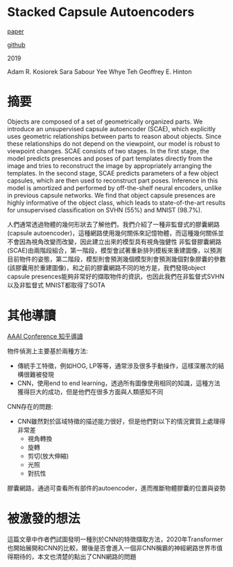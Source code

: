# Stacked Capsule Autoencoders

[paper](https://arxiv.org/pdf/1906.06818v2.pdf)

[github](https://github.com/google-research/google-research/tree/master/stacked_capsule_autoencoders)

2019

Adam R. Kosiorek
Sara Sabour
Yee Whye Teh
Geoffrey E. Hinton

# 摘要

Objects are composed of a set of geometrically organized parts. We introduce
an unsupervised capsule autoencoder (SCAE), which explicitly uses geometric
relationships between parts to reason about objects. Since these relationships do
not depend on the viewpoint, our model is robust to viewpoint changes. SCAE
consists of two stages. In the first stage, the model predicts presences and poses of
part templates directly from the image and tries to reconstruct the image by appropriately arranging the templates. In the second stage, SCAE predicts parameters of
a few object capsules, which are then used to reconstruct part poses. Inference in
this model is amortized and performed by off-the-shelf neural encoders, unlike in
previous capsule networks. We find that object capsule presences are highly informative of the object class, which leads to state-of-the-art results for unsupervised
classification on SVHN (55%) and MNIST (98.7%).

人們通常透過物體的幾何形狀去了解他們，我們介紹了一種非監督式的膠囊網路(capsule autoencoder)，這種網路使用幾何關係來記憶物體，而這種幾何關係並不會因為視角改變而改變，因此建立出來的模型具有視角強健性
非監督膠囊網路(SCAE)由兩階段組合，第一階段，模型會試著重新排列模板來重建圖像，以預測目前物件的姿態，第二階段，模型則會預測幾個模型則會預測幾個對象膠囊的參數(該膠囊用於重建圖像)，和之前的膠囊網路不同的地方是，我們發現object capsule presences能夠非常好的擷取物件的資訊，也因此我們在非監督式SVHN以及非監督式 MNIST都取得了SOTA

# 其他導讀

[AAAI Conference 知乎導讀](https://zhuanlan.zhihu.com/p/106305139?fbclid=IwAR2HvU3dZKbETUazn4vRfYOLEiOJD2hqkGz4QgSWyx6Z405rU5NM9sU20tA)

物件偵測上主要基於兩種方法:

* 傳統手工特徵，例如HOG, LP等等，通常涉及很多手動操作，這樣深層次的結構很難被發現
* CNN，使用end to end learning，透過所有圖像使用相同的知識，這種方法獲得巨大的成功，但是他們在很多方面與人類感知不同

CNN存在的問題:

* CNN雖然對於區域特徵的描述能力很好，但是他們對以下的情況實質上處理得非常差
  + 視角轉換    
  + 旋轉
  + 剪切(放大伸縮)
  + 光照
  + 對抗性

膠囊網路，通過可查看所有部件的autoencoder，進而推斷物體膠囊的位置與姿勢

# 被激發的想法

這篇文章中作者們試圖發明一種別於CNN的特徵擷取方法，2020年Transformer也開始展開和CNN的比較，爾後是否會進入一個非CNN稱霸的神經網路世界市值得期待的，本文也清楚的點出了CNN網路的問題
